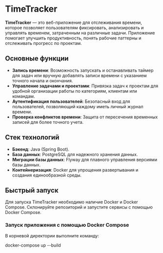 # TimeTracker

**TimeTracker** — это веб-приложение для отслеживания времени, которое позволяет пользователям фиксировать, анализировать и управлять временем, затраченным на различные задачи. Приложение помогает улучшить продуктивность, понять рабочие паттерны и отслеживать прогресс по проектам.

## Основные функции

- **Запись времени**: Возможность запускать и останавливать таймер для задач или вручную добавлять записи времени с указанием точного начала и окончания.
- **Управление задачами и проектами**: Привязка задач к проектам для удобной организации работы по категориям, клиентам или командам.
- **Аутентификация пользователей**: Безопасный вход для пользователей, позволяющий каждому иметь личный журнал времени.
- **Проверка конфликтов времени**: Защита от пересечения временных записей для более точного учета.

## Стек технологий

- **Бэкенд**: Java (Spring Boot).
- **База данных**: PostgreSQL для надежного хранения данных.
- **Миграции базы данных**: Flyway для плавного управления версиями базы данных.
- **Контейнеризация**: Docker для упрощения развертывания и создания единообразной среды.

## Быстрый запуск

Для запуска TimeTracker необходимо наличие Docker и Docker Compose. Склонируйте репозиторий и запустите сервисы с помощью Docker Compose.

### Запуск приложения с помощью Docker Compose

В корневой директории выполните команду:

docker-compose up --build
